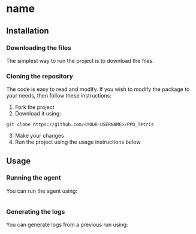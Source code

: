 # name



## Installation

### Downloading the files

The simplest way to run the project is to download the files.

### Cloning the repository

The code is easy to read and modify. If you wish to modify the package to your
needs, then follow these instructions:

1. Fork the project
2. Download it using:
```shell
git clone https://github.com/<YOUR-USERNAME>/PPO_Tetris
```
3. Make your changes
4. Run the project using the usage instructions below

## Usage

### Running the agent
You can run the agent using:
```shell

```

### Generating the logs
You can generate logs from a previous run using:
```shell

```

